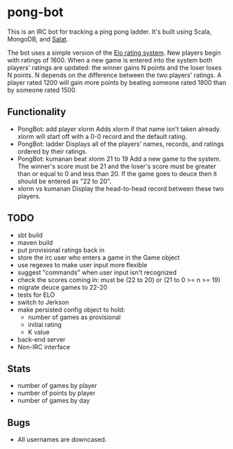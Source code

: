 pong-bot
======

This is an IRC bot for tracking a ping pong ladder. It's built using Scala, 
MongoDB, and [Salat](https://github.com/novus/salat/).


The bot uses a simple version of the 
[Elo rating system](http://en.wikipedia.org/wiki/Elo_rating_system). New players
begin with ratings of 1600. When a new game is entered into the system both
players' ratings are updated: the winner gains N points and the loser loses N
points. N depends on the difference between the two players' ratings. A player
rated 1200 will gain more points by beating someone rated 1800 than by someone
rated 1500.


Functionality
-------------
* PongBot: add player xlorm
  Adds xlorm if that name isn't taken already. xlorm will start off with a
  0-0 record and the default rating.
* PongBot: ladder
  Displays all of the players' names, records, and ratings ordered by their 
  ratings. 
* PongBot: kumanan beat xlorm 21 to 19
  Add a new game to the system. The winner's score must be 21 and the loser's 
  score must be greater than or equal to 0 and less than 20. If the game goes
  to deuce then it should be entered as "22 to 20".
* xlorm vs kumanan
  Display the head-to-head record between these two players.


TODO
----
* sbt build
* maven build
* put provisional ratings back in
* store the irc user who enters a game in the Game object
* use regexes to make user input more flexible
* suggest "commands" when user input isn't recognized
* check the scores coming in: must be (22 to 20) or (21 to 0 >= n >= 19)
* migrate deuce games to 22-20
* tests for ELO
* switch to Jerkson
* make persisted config object to hold:
  * number of games as provisional
  * initial rating
  * K value
* back-end server
* Non-IRC interface

Stats
-----
* number of games by player
* number of points by player
* number of games by day


Bugs
----
* All usernames are downcased.
